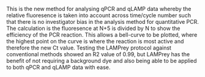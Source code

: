 This is the new method for analysing qPCR and qLAMP data whereby the relative fluoresence is taken into account across time/cycle number such that there is no investigator bias in the analysis method for quantitative PCR. The calculation is the fluoresence at N+5 is divided by N to show the efficiency of the PCR reaction. This allows a bell-curve to be plotted, where the highest point on the curve is where the reaction is most active and therefore the new Ct value. Testing the LAMPrey protocol against conventional methods showed an R2 value of 0.99, but LAMPrey has the benefit of not requiring a background dye and also being able to be applied to both qPCR and qLAMP data with ease.
